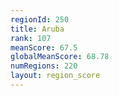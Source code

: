 ```yaml
---
regionId: 250
title: Aruba
rank: 107
meanScore: 67.5
globalMeanScore: 68.78
numRegions: 220
layout: region_score
---
```

